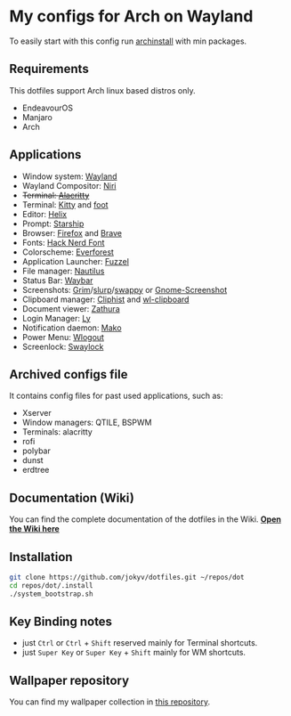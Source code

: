 # My configs for Arch on Wayland

To easily start with this config run [archinstall](https://wiki.archlinux.org/title/Archinstall) with min packages.

## Requirements

This dotfiles support Arch linux based distros only.

- EndeavourOS
- Manjaro
- Arch

## Applications

- Window system: [Wayland](https://wayland.freedesktop.org/)
- Wayland Compositor: [Niri](https://github.com/YaLTeR/niri)
- ~~Terminal: [Alacritty](https://github.com/alacritty/alacritty)~~
- Terminal: [Kitty](https://github.com/kovidgoyal/kitty) and [foot](https://codeberg.org/dnkl/foot)
- Editor: [Helix](https://github.com/helix-editor/helix)
- Prompt: [Starship](https://github.com/starship/starship)
- Browser: [Firefox](https://www.mozilla.org/en-US/firefox) and [Brave](https://github.com/brave/brave-browser)
- Fonts: [Hack Nerd Font](https://www.nerdfonts.com/)
- Colorscheme: [Everforest](https://github.com/sainnhe/everforest)
- Application Launcher: [Fuzzel](https://codeberg.org/dnkl/fuzzel)
- File manager: [Nautilus](https://gitlab.gnome.org/GNOME/nautilus)
- Status Bar: [Waybar](https://github.com/Alexays/Waybar)
- Screenshots: [Grim](https://github.com/emersion/grim)/[slurp](https://github.com/emersion/slurp)/[swappy](https://github.com/jtheoof/swappy) or [Gnome-Screenshot](https://gitlab.gnome.org/GNOME/gnome-screenshot)
- Clipboard manager: [Cliphist](https://github.com/sentriz/cliphist) and [wl-clipboard](https://github.com/bugaevc/wl-clipboard)
- Document viewer: [Zathura](https://github.com/pwmt/zathura)
- Login Manager: [Ly](https://github.com/fairyglade/ly)
- Notification daemon: [Mako](https://github.com/emersion/mako)
- Power Menu: [Wlogout](https://github.com/ArtsyMacaw/wlogout)
- Screenlock: [Swaylock](https://github.com/swaywm/swaylock)

## Archived configs file

It contains config files for past used applications, such as:

- Xserver
- Window managers: QTILE, BSPWM
- Terminals: alacritty
- rofi
- polybar
- dunst
- erdtree

## Documentation (Wiki)

You can find the complete documentation of the dotfiles in the Wiki. <b>[Open the Wiki here](https://github.com/jokyv/dotfiles/wiki)</b>

## Installation

```bash
git clone https://github.com/jokyv/dotfiles.git ~/repos/dot
cd repos/dot/.install
./system_bootstrap.sh
```

## Key Binding notes

- just `Ctrl` or `Ctrl` + `Shift` reserved mainly for Terminal shortcuts.
- just `Super Key` or `Super Key` + `Shift` mainly for WM shortcuts.

## Wallpaper repository

You can find my wallpaper collection in [this repository](https://github.com/jokyv/wallpapers).
